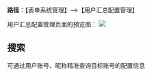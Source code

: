 **路径**：【表单系统管理】-->【用户汇总配置管理】

用户汇总配置管理页面的预览图：
![](http://docfiles.baibaoyun.com/FgAJIDqF_xOBbUIyyTTWa_8Z-lcZ)
## 搜索
可通过用户账号、昵称精准查询目标账号的配置信息
